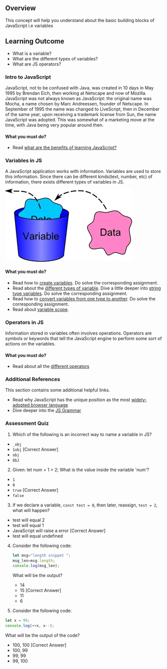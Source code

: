 
## Overview

This concept will help you understand about the basic building blocks of JavaScript i.e variables

## Learning Outcome

- What is a variable?
- What are the different types of variables?
- What are JS operators?  


### Intro to JavaScript

JavaScript, not to be confused with Java, was created in 10 days in May 1995 by Brendan Eich, then working at Netscape and now of Mozilla. JavaScript was not always known as JavaScript: the original name was Mocha, a name chosen by Marc Andreessen, founder of Netscape. In September of 1995 the name was changed to LiveScript, then in December of the same year, upon receiving a trademark license from Sun, the name JavaScript was adopted. This was somewhat of a marketing move at the time, with Java being very popular around then.

#### What you must do?

- Read [what are the benefits of learning JavaScript?](https://boostlog.io/@sonuton/what-are-the-benefits-of-learning-javascript-5a87b3669837780090b3e833)

### Variables in JS

A JavaScript application works with information. Variables are used to store this information. Since there can be different kinds(text, number, etc) of information, there exists different types of variables in JS.

![Variables](images/variable.jpg)

#### What you must do?

- Read how to [create variables](https://javascript.info/variables). Do solve the corresponding assignment.
- Read about the [different types of variable](https://javascript.info/types). Dive a little deeper into [string type variables](https://javascript.info/string). Do solve the corresponding assignment.
- Read how to [convert variables from one type to another](https://javascript.info/type-conversions). Do solve the corresponding assignment.
- Read about [variable scope](http://javascriptissexy.com/javascript-variable-scope-and-hoisting-explained/).

### Operators in JS

Information stored in variables often involves operations. Operators are symbols or keywords that tell the JavaScript engine to perform some sort of actions on the variables.

#### What you must do?

- Read about all the [different operators](https://www.tutorialrepublic.com/javascript-tutorial/javascript-operators.php)


### Additional References

This section contains some additional helpful links.

- Read why JavaScript has the unique position as the most [widely-adopted browser language](https://javascript.info/intro)
- Dive deeper into the [JS Grammar](https://developer.mozilla.org/en-US/docs/Web/JavaScript/Guide/Grammar_and_Types)


### Assessment Quiz

1. Which of the following is an incorrect way to name a variable in JS?

- `_obj`
- `1obj` [Correct Answer]
- `obj`
- `ObJ`

2. Given: let num = 1 > 2;
   What is the value inside the variable 'num'?

- `1`
- `0`
- `true` [Correct Answer]
- `false`

3. If we declare a variable, `const test = 0`, then later, reassign, `test = 2`, what will happen?

- test will equal 2
- test will equal 1
- JavaScript will raise a error [Correct Answer]
- test will equal undefined

4. Consider the following code:
   ```js
   let msg="length snippet ";
   msg_len=msg.length;
   console.log(msg_len);
   ```
   What will be the output?

   - 14
   - 15 [Correct Answer]
   - 11
   - 6

5.  Consider the following code:
   ```js
   let x = 99;
   console.log(++x, x--);
   ```

   What will be the output of the code?
- 100, 100 [Correct Answer]
- 100, 99
- 99, 99
- 99, 100

